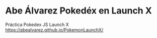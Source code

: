 # Abe Álvarez Pokedéx en Launch X
Práctica Pokedex JS Launch X https://abealvarez.github.io/PokemonLaunchX/
